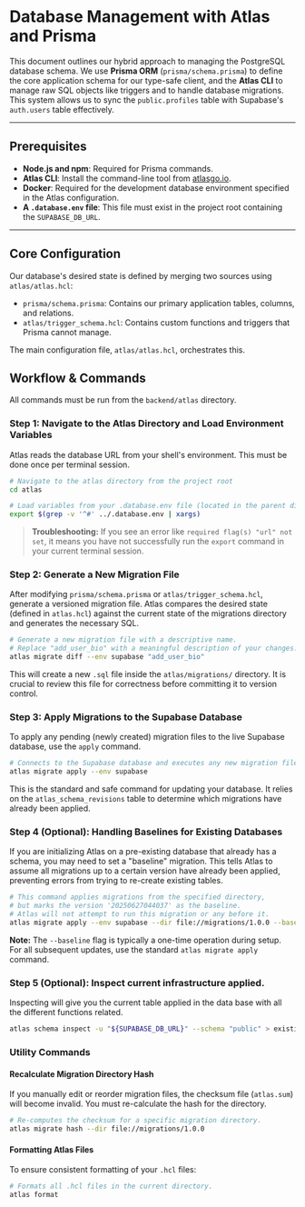 # Database Management with Atlas and Prisma

This document outlines our hybrid approach to managing the PostgreSQL database schema. We use **Prisma ORM** (`prisma/schema.prisma`) to define the core application schema for our type-safe client, and the **Atlas CLI** to manage raw SQL objects like triggers and to handle database migrations. This system allows us to sync the `public.profiles` table with Supabase's `auth.users` table effectively.

---

## Prerequisites

- **Node.js and npm**: Required for Prisma commands.
- **Atlas CLI**: Install the command-line tool from [atlasgo.io](https://atlasgo.io).
- **Docker**: Required for the development database environment specified in the Atlas configuration.
- **A `.database.env` file**: This file must exist in the project root containing the `SUPABASE_DB_URL`.

---

## Core Configuration

Our database's desired state is defined by merging two sources using `atlas/atlas.hcl`:

- `prisma/schema.prisma`: Contains our primary application tables, columns, and relations.
- `atlas/trigger_schema.hcl`: Contains custom functions and triggers that Prisma cannot manage.

The main configuration file, `atlas/atlas.hcl`, orchestrates this.

## Workflow & Commands

All commands must be run from the `backend/atlas` directory.

### Step 1: Navigate to the Atlas Directory and Load Environment Variables

Atlas reads the database URL from your shell's environment. This must be done once per terminal session.

```bash
# Navigate to the atlas directory from the project root
cd atlas

# Load variables from your .database.env file (located in the parent directory)
export $(grep -v '^#' ../.database.env | xargs)
```

> **Troubleshooting:**
> If you see an error like `required flag(s) "url" not set`, it means you have not successfully run the `export` command in your current terminal session.

### Step 2: Generate a New Migration File

After modifying `prisma/schema.prisma` or `atlas/trigger_schema.hcl`, generate a versioned migration file. Atlas compares the desired state (defined in `atlas.hcl`) against the current state of the migrations directory and generates the necessary SQL.

```bash
# Generate a new migration file with a descriptive name.
# Replace "add_user_bio" with a meaningful description of your changes.
atlas migrate diff --env supabase "add_user_bio"
```

This will create a new `.sql` file inside the `atlas/migrations/` directory. It is crucial to review this file for correctness before committing it to version control.

### Step 3: Apply Migrations to the Supabase Database

To apply any pending (newly created) migration files to the live Supabase database, use the `apply` command.

```bash
# Connects to the Supabase database and executes any new migration files.
atlas migrate apply --env supabase
```

This is the standard and safe command for updating your database. It relies on the `atlas_schema_revisions` table to determine which migrations have already been applied.

### Step 4 (Optional): Handling Baselines for Existing Databases

If you are initializing Atlas on a pre-existing database that already has a schema, you may need to set a "baseline" migration. This tells Atlas to assume all migrations up to a certain version have already been applied, preventing errors from trying to re-create existing tables.

```bash
# This command applies migrations from the specified directory,
# but marks the version '20250627044037' as the baseline.
# Atlas will not attempt to run this migration or any before it.
atlas migrate apply --env supabase --dir file://migrations/1.0.0 --baseline 20250627044037
```

**Note:** The `--baseline` flag is typically a one-time operation during setup. For all subsequent updates, use the standard `atlas migrate apply` command.

### Step 5 (Optional): Inspect current infrastructure applied.
Inspecting will give you the current table applied in the data base with all the different functions related. 

```bash
atlas schema inspect -u "${SUPABASE_DB_URL}" --schema "public" > existing_schema.hcl
```

### Utility Commands

#### Recalculate Migration Directory Hash

If you manually edit or reorder migration files, the checksum file (`atlas.sum`) will become invalid. You must re-calculate the hash for the directory.

```bash
# Re-computes the checksum for a specific migration directory.
atlas migrate hash --dir file://migrations/1.0.0
```

#### Formatting Atlas Files

To ensure consistent formatting of your `.hcl` files:

```bash
# Formats all .hcl files in the current directory.
atlas format
```

```
